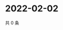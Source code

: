 # 2022-02-02

共 0 条

<!-- BEGIN WEIBO -->
<!-- 最后更新时间 Wed Feb 02 2022 07:14:32 GMT+0800 (China Standard Time) -->

<!-- END WEIBO -->
